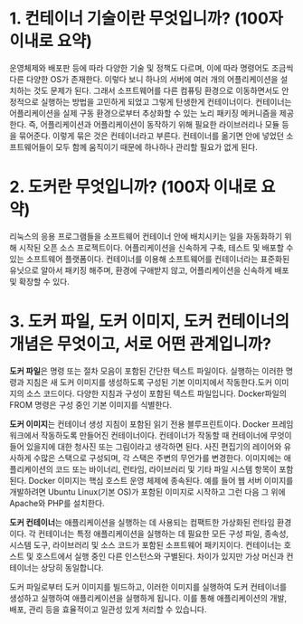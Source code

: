 # 1. 컨테이너 기술이란 무엇입니까? (100자 이내로 요약)

운영체제와 배포판 등에 따라 다양한 기술 및 정책도 다르며, 이에 따라 명령어도 조금씩 다른 다양한 OS가 존재한다. 이렇다 보니 하나의 서버에 여러 개의 어플리케이션을 설치하는 것도 문제가 된다. 그래서 소프트웨어를 다른 컴퓨팅 환경으로 이동하면서도 안정적으로 실행하는 방법을 고민하게 되었고 그렇게 탄생한게 컨테이너이다. 컨테이너는 어플리케이션을 실제 구동 환경으로부터 추상화할 수 있는 노리 패키징 메커니즘을 제공한다. 즉, 어플리케이션과 어플리케이션이 동작하기 위해 필요한 라이브러리나 모듈 등을 묶어준다. 이렇게 묶은 것은 컨테이너라고 부른다. 컨테이너를 옮기면 안에 넣었던 소프트웨어들이 모두 함께 움직이기 때문에 하나하나 관리할 필요가 없게 된다.

# 2. 도커란 무엇입니까? (100자 이내로 요약)

리눅스의 응용 프로그램들을 소프트웨어 컨테이너 안에 배치시키는 일을 자동화하기 위해 시작된 오픈 소스 프로젝트이다. 어플리케이션을 신속하게 구축, 테스트 및 배포할 수 있는 소프트웨어 플랫폼이다. 컨테이너를 이용해 소프트웨어를 컨테이너라는 표준화된 유닛으로 알아서 패키징 해주며, 환경에 구애받지 않고, 어플리케이션을 신속하게 배포 및 확장할 수 있다.

# 3. 도커 파일, 도커 이미지, 도커 컨테이너의 개념은 무엇이고, 서로 어떤 관계입니까?

**도커 파일**은 명령 또는 절차 모음이 포함된 간단한 텍스트 파일이다. 실행하는 이러한 명령과 지침은 새 도커 이미지를 생성하도록 구성된 기본 이미지에서 작동한다.도커 이미지의 소스 코드이다. 다양한 지침과 구성이 포함된 텍스트 파일입니다. Docker파일의 FROM 명령은 구성 중인 기본 이미지를 식별한다.	

**도커 이미지**는 컨테이너 생성 지침이 포함된 읽기 전용 블루프린트이다. Docker 프레임워크에서 작동하도록 만들어진 컨테이너이다. 컨테이너가 작동할 때 컨테이너에 무엇이 들어 있을지에 대한 청사진 또는 그림이라고 생각하면 된다. 사진 편집기의 레이어와 유사하게 수많은 스택으로 구성되며, 각 스택은 주변의 무언가를 변경한다. 이미지에는 애플리케이션의 코드 또는 바이너리, 런타임, 라이브러리 및 기타 파일 시스템 항목이 포함된다. Docker 이미지는 핵심 호스트 운영 체제에 종속된다. 예를 들어 웹 서버 이미지를 개발하려면 Ubuntu Linux(기본 OS)가 포함된 이미지로 시작하고 그런 다음 그 위에 Apache와 PHP를 설치한다.

**도커 컨테이너**는 애플리케이션을 실행하는 데 사용되는 컴팩트한 가상화된 런타임 환경이다. 각 컨테이너는 특정 애플리케이션을 실행하는 데 필요한 모든 구성 파일, 종속성, 시스템 도구, 라이브러리 및 소스 코드가 포함된 소프트웨어 패키지이다. 컨테이너는 호스트 및 호스트에서 실행 중인 다른 인스턴스와 구별된다. 차이가 있지만 가상 머신과 컨테이너는 상당히 동일합니다.

도커 파일로부터 도커 이미지를 빌드하고, 이러한 이미지를 실행하여 도커 컨테이너를 생성하고 실행하여 애플리케이션을 실행하게 됩니다. 이를 통해 애플리케이션의 개발, 배포, 관리 등을 효율적이고 일관성 있게 처리할 수 있습니다.